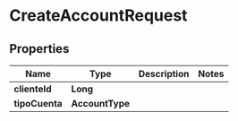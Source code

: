 

# CreateAccountRequest


## Properties

| Name | Type | Description | Notes |
|------------ | ------------- | ------------- | -------------|
|**clienteId** | **Long** |  |  |
|**tipoCuenta** | **AccountType** |  |  |



